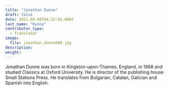 ```yaml
---
title: "Jonathan Dunne"
draft: false
date: 2011-09-08T04:22:54.000Z
last_name: "Dunne"
contributor_type:
  - Translator
image:
  file: jonathan_dunne600.jpg
description:
weight:
---
```


Jonathan Dunne was born in Kingston-upon-Thames, England, in 1968 and studied Classics at Oxford University. He is director of the publishing house Small Stations Press. He translates from Bulgarian, Catalan, Galician and Spanish into English.

